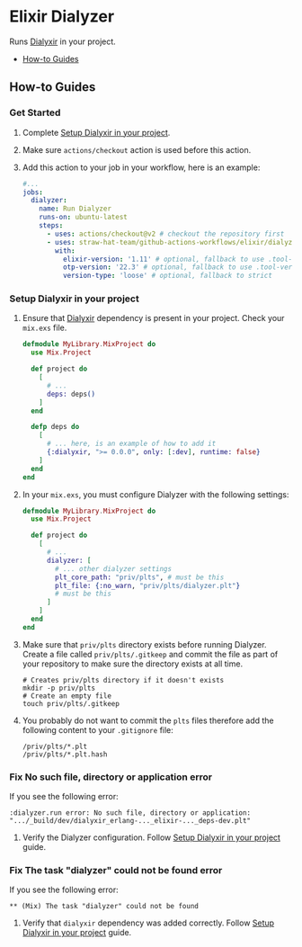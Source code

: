 # Elixir Dialyzer

Runs [Dialyxir](https://github.com/jeremyjh/dialyxir) in your project.

- [How-to Guides](#how-to-guides)

## How-to Guides

### Get Started

1. Complete [Setup Dialyxir in your project](#setup-dialyxir-in-your-project).
2. Make sure `actions/checkout` action is used before this action.
3. Add this action to your job in your workflow, here is an example:

    ```yaml
    #...
    jobs:
      dialyzer:
        name: Run Dialyzer
        runs-on: ubuntu-latest
        steps:
          - uses: actions/checkout@v2 # checkout the repository first
          - uses: straw-hat-team/github-actions-workflows/elixir/dialyzer@master
            with:
              elixir-version: '1.11' # optional, fallback to use .tool-versions
              otp-version: '22.3' # optional, fallback to use .tool-versions
              version-type: 'loose' # optional, fallback to strict
    ```

### Setup Dialyxir in your project

1. Ensure that [Dialyxir](https://github.com/jeremyjh/dialyxir) dependency is present in your project. Check
   your `mix.exs` file.

    ```elixir
    defmodule MyLibrary.MixProject do
      use Mix.Project
    
      def project do
        [
          # ...
          deps: deps()
        ]
      end
    
      defp deps do
        [
          # ... here, is an example of how to add it
          {:dialyxir, ">= 0.0.0", only: [:dev], runtime: false}
        ]
      end
    end
    ```

2. In your `mix.exs`, you must configure Dialyzer with the following settings:

    ```elixir
    defmodule MyLibrary.MixProject do
      use Mix.Project
    
      def project do
        [
          # ...
          dialyzer: [
            # ... other dialyzer settings
            plt_core_path: "priv/plts", # must be this
            plt_file: {:no_warn, "priv/plts/dialyzer.plt"}
            # must be this
          ]
        ]
      end
    end
    ```

3. Make sure that `priv/plts` directory exists before running Dialyzer. Create a file called `priv/plts/.gitkeep` and
   commit the file as part of your repository to make sure the directory exists at all time.

    ```shell
    # Creates priv/plts directory if it doesn't exists
    mkdir -p priv/plts
    # Create an empty file
    touch priv/plts/.gitkeep
    ```

4. You probably do not want to commit the `plts` files therefore add the following content to your `.gitignore` file:

    ```.gitignore
    /priv/plts/*.plt
    /priv/plts/*.plt.hash
    ```

### Fix No such file, directory or application error

If you see the following error:

```log
:dialyzer.run error: No such file, directory or application: ".../_build/dev/dialyxir_erlang-..._elixir-..._deps-dev.plt"
```

1. Verify the Dialyzer configuration. Follow [Setup Dialyxir in your project](#setup-dialyxir-in-your-project) guide.

### Fix The task "dialyzer" could not be found error

If you see the following error:

```log
** (Mix) The task "dialyzer" could not be found
```

1. Verify that `dialyxir` dependency was added correctly.
   Follow [Setup Dialyxir in your project](#setup-dialyxir-in-your-project) guide.
